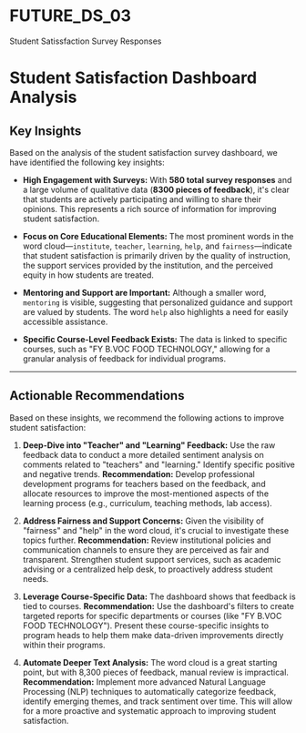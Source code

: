 # FUTURE_DS_03
Student Satissfaction Survey Responses 
# Student Satisfaction Dashboard Analysis

## Key Insights

Based on the analysis of the student satisfaction survey dashboard, we have identified the following key insights:

* **High Engagement with Surveys:** With **580 total survey responses** and a large volume of qualitative data (**8300 pieces of feedback**), it's clear that students are actively participating and willing to share their opinions. This represents a rich source of information for improving student satisfaction.

* **Focus on Core Educational Elements:** The most prominent words in the word cloud—`institute`, `teacher`, `learning`, `help`, and `fairness`—indicate that student satisfaction is primarily driven by the quality of instruction, the support services provided by the institution, and the perceived equity in how students are treated.

* **Mentoring and Support are Important:** Although a smaller word, `mentoring` is visible, suggesting that personalized guidance and support are valued by students. The word `help` also highlights a need for easily accessible assistance.

* **Specific Course-Level Feedback Exists:** The data is linked to specific courses, such as "FY B.VOC FOOD TECHNOLOGY," allowing for a granular analysis of feedback for individual programs.

---

## Actionable Recommendations

Based on these insights, we recommend the following actions to improve student satisfaction:

1.  **Deep-Dive into "Teacher" and "Learning" Feedback:** Use the raw feedback data to conduct a more detailed sentiment analysis on comments related to "teachers" and "learning." Identify specific positive and negative trends. **Recommendation:** Develop professional development programs for teachers based on the feedback, and allocate resources to improve the most-mentioned aspects of the learning process (e.g., curriculum, teaching methods, lab access).

2.  **Address Fairness and Support Concerns:** Given the visibility of "fairness" and "help" in the word cloud, it's crucial to investigate these topics further. **Recommendation:** Review institutional policies and communication channels to ensure they are perceived as fair and transparent. Strengthen student support services, such as academic advising or a centralized help desk, to proactively address student needs.

3.  **Leverage Course-Specific Data:** The dashboard shows that feedback is tied to courses. **Recommendation:** Use the dashboard's filters to create targeted reports for specific departments or courses (like "FY B.VOC FOOD TECHNOLOGY"). Present these course-specific insights to program heads to help them make data-driven improvements directly within their programs.

4.  **Automate Deeper Text Analysis:** The word cloud is a great starting point, but with 8,300 pieces of feedback, manual review is impractical. **Recommendation:** Implement more advanced Natural Language Processing (NLP) techniques to automatically categorize feedback, identify emerging themes, and track sentiment over time. This will allow for a more proactive and systematic approach to improving student satisfaction.
